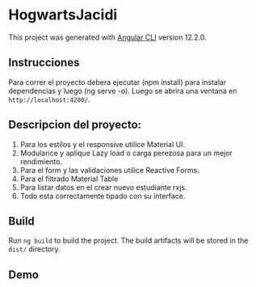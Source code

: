 # HogwartsJacidi

This project was generated with [Angular CLI](https://github.com/angular/angular-cli) version 12.2.0.

## Instrucciones

Para correr el proyecto debera ejecutar (npm install) para instalar dependencias y luego (ng serve -o). Luego se abrira una ventana en `http://localhost:4200/`.


## Descripcion del proyecto:

1) Para los estilos y el responsive utilice Material UI. 
2) Modularice y aplique Lazy load o carga perezosa para un mejor rendimiento.
3) Para el form y las validaciones utilice Reactive Forms.
5) Para el filtrado Material Table
6) Para listar datos en el crear nuevo estudiante rxjs.
6) Todo esta correctamente tipado con su interface.

## Build

Run `ng build` to build the project. The build artifacts will be stored in the `dist/` directory.

## Demo